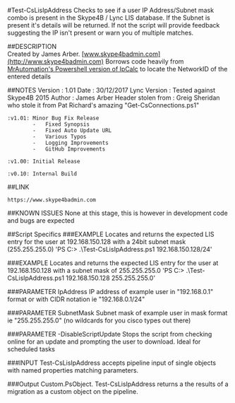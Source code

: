#Test-CsLisIpAddress
Checks to see if a user IP Address/Subnet mask combo is present in the Skype4B / Lync LIS database. 
If the Subnet is present it's details will be returned. 
If not the script will provide feedback suggesting the IP isn't present or warn you of multiple matches.


##DESCRIPTION  
Created by James Arber. [www.skype4badmin.com](http://www.skype4badmin.com)
Borrows code heavily from [MrAutomation's Powershell version of IpCalc](https://gallery.technet.microsoft.com/scriptcenter/ipcalc-PowerShell-Script-01b7bd23) to locate the NetworkID of the entered details

    
	
##NOTES 
    Version      	   	: 1.01
	Date			    : 30/12/2017
	Lync Version		: Tested against Skype4B 2015
    Author    			: James Arber
	Header stolen from  : Greig Sheridan who stole it from Pat Richard's amazing "Get-CsConnections.ps1"
							
	:v1.01:	Minor Bug Fix Release
			-	Fixed Synopsis
			-	Fixed Auto Update URL
			-	Various Typos
			-	Logging Improvements
			-	GitHub Improvements

	:v1.00:	Initial Release

	:v0.10:	Internal Build
	
##LINK  

    https://www.skype4badmin.com

##KNOWN ISSUES
   None at this stage, this is however in development code and bugs are expected

##Script Specifics
###EXAMPLE Locates and returns the expected LIS entry for the user at 192.168.150.128 with a 24bit subnet mask (255.255.255.0)
'PS C:\> .\Test-CsLisIpAddress.ps1 192.168.150.128/24'

###EXAMPLE Locates and returns the expected LIS entry for the user at 192.168.150.128 with a subnet mask of 255.255.255.0
'PS C:\> .\Test-CsLisIpAddress.ps1 192.168.150.128 255.255.255.0'

###PARAMETER IpAddress
IP address of example user in "192.168.0.1" format or with CIDR notation ie "192.168.0.1/24"

###PARAMETER SubnetMask
Subnet mask of example user in mask format ie "255.255.255.0" (no wildcards for you cisco types out there)

###PARAMETER -DisableScriptUpdate
Stops the script from checking online for an update and prompting the user to download. Ideal for scheduled tasks

###INPUT
Test-CsLisIpAddress accepts pipeline input of single objects with named properties matching parameters.

###Output
Custom.PsObject. Test-CsLisIpAddress returns a the results of a migration as a custom object on the pipeline.
